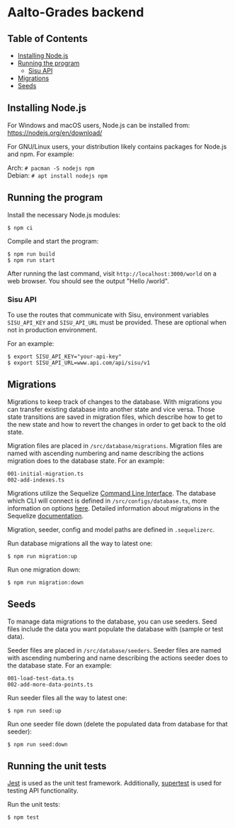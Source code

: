 <!--
SPDX-FileCopyrightText: 2022 The Aalto Grades Developers

SPDX-License-Identifier: MIT
-->

# Aalto-Grades backend

## Table of Contents

- [Installing Node.js](#installing-nodejs)
- [Running the program](#running-the-program)
  - [Sisu API](#sisu-api)
- [Migrations](#migrations)
- [Seeds](#seeds)

## Installing Node.js

For Windows and macOS users, Node.js can be installed from:
https://nodejs.org/en/download/

For GNU/Linux users, your distribution likely contains packages for Node.js and
npm. For example:

Arch: `# pacman -S nodejs npm`  
Debian: `# apt install nodejs npm`

## Running the program

Install the necessary Node.js modules:
```
$ npm ci
```
Compile and start the program:
```
$ npm run build
$ npm run start
```
After running the last command, visit `http://localhost:3000/world` on a web
browser. You should see the output "Hello /world".

### Sisu API

To use the routes that communicate with Sisu, environment variables `SISU_API_KEY` 
and `SISU_API_URL` must be provided. These are optional when not in production environment.

For an example:
```
$ export SISU_API_KEY="your-api-key"
$ export SISU_API_URL=www.api.com/api/sisu/v1

```


## Migrations

Migrations to keep track of changes to the database. With migrations 
you can transfer existing database into another state and vice versa. 
Those state transitions are saved in migration files, which describe 
how to get to the new state and how to revert the changes in order 
to get back to the old state.

Migration files are placed in `/src/database/migrations`.
Migration files are named with ascending numbering and name describing 
the actions migration does to the database state. For an example:
```
001-initial-migration.ts
002-add-indexes.ts
```

Migrations utilize the Sequelize [Command Line Interface](https://github.com/sequelize/cli).
The database which CLI will connect is defined in `/src/configs/database.ts`,
more information on options [here](https://github.com/sequelize/cli/blob/main/docs/README.md).
Detailed information about migrations in the Sequelize 
[documentation](https://sequelize.org/docs/v6/other-topics/migrations/).

Migration, seeder, config and model paths are defined in `.sequelizerc`.

Run database migrations all the way to latest one:
```
$ npm run migration:up
```

Run one migration down:
```
$ npm run migration:down
```


## Seeds

To manage data migrations to the database, you can use seeders. 
Seed files include the data you want populate the database with (sample or test data).

Seeder files are placed in `/src/database/seeders`.
Seeder files are named with ascending numbering and name describing 
the actions seeder does to the database state. For an example:
```
001-load-test-data.ts
002-add-more-data-points.ts
```

Run seeder files all the way to latest one:
```
$ npm run seed:up
```

Run one seeder file down (delete the populated data from database for that seeder):
```
$ npm run seed:down
```

## Running the unit tests

[Jest](https://jestjs.io/docs/getting-started) is used as the unit test framework. 
Additionally, [supertest](https://www.npmjs.com/package/supertest) is used for
testing API functionality.

Run the unit tests:
```
$ npm test
```
